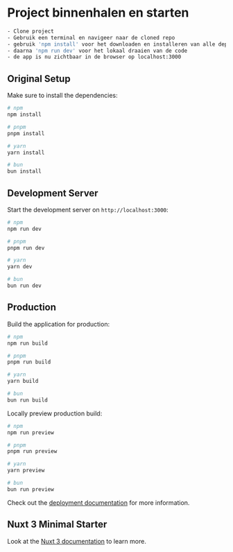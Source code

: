 # Project binnenhalen en starten

```bash
- Clone project
- Gebruik een terminal en navigeer naar de cloned repo
- gebruik 'npm install' voor het downloaden en installeren van alle dependencies
- daarna 'npm run dev' voor het lokaal draaien van de code
- de app is nu zichtbaar in de browser op localhost:3000
````

## Original Setup

Make sure to install the dependencies:

```bash
# npm
npm install

# pnpm
pnpm install

# yarn
yarn install

# bun
bun install
```

## Development Server

Start the development server on `http://localhost:3000`:

```bash
# npm
npm run dev

# pnpm
pnpm run dev

# yarn
yarn dev

# bun
bun run dev
```

## Production

Build the application for production:

```bash
# npm
npm run build

# pnpm
pnpm run build

# yarn
yarn build

# bun
bun run build
```

Locally preview production build:

```bash
# npm
npm run preview

# pnpm
pnpm run preview

# yarn
yarn preview

# bun
bun run preview
```

Check out the [deployment documentation](https://nuxt.com/docs/getting-started/deployment) for more information.

## Nuxt 3 Minimal Starter

Look at the [Nuxt 3 documentation](https://nuxt.com/docs/getting-started/introduction) to learn more.
